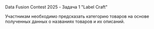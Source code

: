 Data Fusion Contest 2025 - Задача 1 "Label Craft"

Участникам необходимо предсказать категорию товаров на основе полученных данных о названиях товаров и их описаний.
